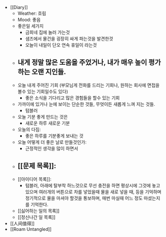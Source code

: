 - [[Diary]]
    - Weather: 흐림
    - Mood: 좋음
    - 좋은일 세가지
        - 금희네 집에 놀러 가는것
        - 샘즈에서 물건을 굉장히 싸게 파는것을 발견한것
        - 오늘이 내일이 단오 연속 휴일이 라는것
    - 내게 정말 많은 도움을 주었거나, 내가 매우 높이 평가하는 오랜 지인들.
        - 
    - 오늘 내게 주어진 기회 (부모님게 전화를 드리는 기회나, 원하는 회사에 면접을 볼수 있는 기회일수도 있다)
        - 좋은 소식을 기다리고 많은 경험들을 할수 있는 기회
    - 가까이에 있거나 눈에 보이는 단순한 것들, 무엇이든 새롭게 느껴 지는 것들.
        - 텀블러
    - 오늘 기분 좋게 만드는 것은
        - 새로운 하루 새로운 기분
    - 오늘의 다짐:
        - 좋은 하루를 기분좋게 보내는 것
    - 오늘 어떻게 더 좋은 날로 만들것인가:
        - 근정적인 생각을 많이 하면서
    - [[문제 목록]]:
        - 
    - [[아이디어 목록]]:
        - 텀블러, 아래에 탈부착 하느것으로 무선 충전을 하면 평상시에 그것에 놓고 있으며 여러개의 버튼으로 차를 넣었을때 물을 새로 넣을 때, 등을 기억하며 정기적으로 물을 마셔야 할것을 통보하며, 매번 마실때 어느 정도 마셨는지를 기억한다.
    - [[싫어하는 일의 목록]]
    - [[정신나간 일 목록]]
- [[人间值得]]
- [[Roam Untangled]]

